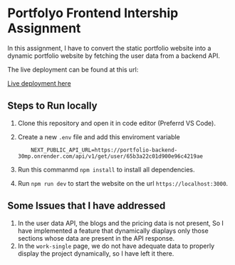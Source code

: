
# Portfolyo Frontend Intership Assignment

In this assignment, I have to convert the static portfolio website into a dynamic portfolio website by fetching the user data from a backend API.

The live deployment can be found at this url:

[Live deployment here](https://portfolyo-assignment-devansh-singh-kushwah.vercel.app/)

## Steps to Run locally

1. Clone this repository and open it in code editor (Preferrd VS Code).
2. Create a new `.env` file and add this enviroment variable

    ```text
        NEXT_PUBLIC_API_URL=https://portfolio-backend-30mp.onrender.com/api/v1/get/user/65b3a22c01d900e96c4219ae
    ```

3. Run this commanmd `npm install` to install all dependencies.
4. Run `npm run dev` to start the website on the url `https://localhost:3000`.

## Some Issues that I have addressed

1. In the user data API, the blogs and the pricing data is not present, So I have implemented a feature that dynamically diaplays only those sections whose data are present in the API response.
2. In the `work-single` page, we do not have adequate data to properly display the project dynamically, so I have left it there.
